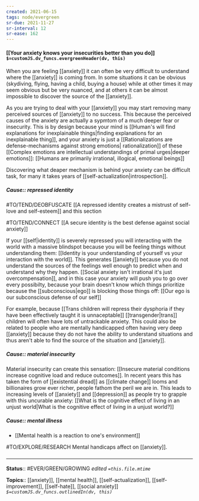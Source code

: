 ```yaml
---
created: 2021-06-15
tags: node/evergreen
sr-due: 2021-11-27
sr-interval: 12
sr-ease: 162
---
```


#### [[Your anxiety knows your insecurities better than you do]] `$=customJS.dv_funcs.evergreenHeader(dv, this)`

When you are feeling [[anxiety]] it can often be very difficult to understand where the [[anxiety]] is coming from. In some situations it can be obvious (skydiving, flying, having a child, buying a house) while at other times it may seem obvious but be very nuanced, and at others it can be almost impossible to discover the source of the [[anxiety]].

As you are trying to deal with your [[anxiety]] you may start removing many perceived sources of [[anxiety]] to no success. This because the perceived causes of the anxiety are actually a sypmtom of a much deeper fear or insecurity. This is by design because your mind is [[Human's will find explanations for inexplainable things|finding explanations for an inexplainable thing]], and your anxiety is just a [[Rationalizations are defense-mechanisms against strong emotions| rationalization]] of these [[Complex emotions are intellectual understandings of primal urges|deeper emotions]]: [[Humans are primarily irrational, illogical, emotional beings]] 

Discovering what deaper mechanism is behind your anxiety can be difficult task, for many it takes years of [[self-actualization|introspection]]. 
 
 ##### Cause:: repressed identity
 
 #TO/TEND/DEOBFUSCATE [[A repressed identity creates a mistrust of self-love and self-esteem]] and this section
 
 #TO/TEND/CONNECT [[A secure identity is the best defense against social anxiety]]
 
If your [[self|identity]] is severely repressed you will interacting with the world with a massive blindspot because you will be feeling things without understanding them: [[Identity is your understanding of yourself vs your interaction with the world]]. This generates [[anxiety]] because you do not understand the sources of the feelings well enough to predict when and understand why they happen. [[Social anxiety isn't irrational it's just overcompensation]], and in this case your anxiety will push you to go over every possibilty, because your brain doesn't know which things prioritize because the [[subconscious|ego]] is blocking those things off: [[Our ego is our subconscious defense of our self]]

For example, because [[Trans children will repress their dysphoria if they have been effectively taught it is unnaceptable]] [[transgender|trans]] children will often have lots of untrackable anxiety. This could also be related to people who are mentally handicapped often having very deep [[anxiety]] because they do not have the ability to understand situations and thus aren't able to find the source of the situation and [[anxiety]]. 


##### Cause:: material insecurity

Material insecurity can create this sensation: [[Insecure material conditions increase cognitive load and reduce outcomes]]. In recent years this has taken the form of [[existential dread]] as [[climate change]] looms and billionaires grow ever richer, people fathom the peril we are in. This leads to increasing levels of [[anxiety]] and [[depression]] as people try to grapple with this uncurable anxiety: [[What is the cognitive effect of living in an unjust world|What is the cognitive effect of living in a unjust world?]]

##### Cause:: mental illness

- [[Mental health is a reaction to one's environment]]

#TO/EXPLORE/RESEARCH Mental handicaps affect on [[anxiety]]. 

### <hr class="footnote"/>

**Status**:: #EVER/GREEN/GROWING 
*edited `=this.file.mtime`*

**Topics**:: [[anxiety]], [[mental health]], [[self-actualization]], [[self-improvement]], [[self-hate]], [[social anxiety]] 
*`$=customJS.dv_funcs.outlinedIn(dv, this)`*

